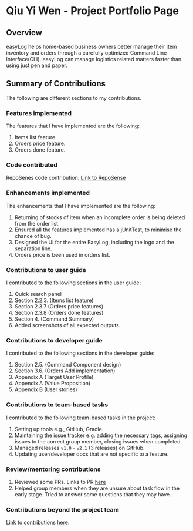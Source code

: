 # Qiu Yi Wen - Project Portfolio Page

## Overview

easyLog helps home-based business owners better manage their item inventory and orders through a carefully optimized 
Command Line Interface(CLI). easyLog can manage logistics related matters faster than using just pen and paper.

## Summary of Contributions

The following are different sections to my contributions.

### Features implemented

The features that I have implemented are the following:

1. Items list feature.
2. Orders price feature.
3. Orders done feature.

### Code contributed

RepoSenes code contribution:
[Link to RepoSense](https://nus-cs2113-ay2021s2.github.io/tp-dashboard/#breakdown=true&search=e00426142)


### Enhancements implemented

The enhancements that I have implemented are the following:

1. Returning of stocks of item when an incomplete order is being deleted from the order list.
2. Ensured all the features implemented has a jUnitTest, to minimise the chance of bug.
3. Designed the Ui for the entire EasyLog, including the logo and the separation line.
4. Orders price is been used in orders list.   

### Contributions to user guide

I contributed to the following sections in the user guide:

1. Quick search panel
2. Section 2.2.3. (Items list feature)
3. Section 2.3.7 (Orders price features)
4. Section 2.3.8 (Orders done features)
5. Section 4. (Command Summary)
6. Added screenshots of all expected outputs.

### Contributions to developer guide

I contributed to the following sections in the developer guide:

1. Section 2.5. (Command Component design)
2. Section 3.6. (Orders Add implementation)
3. Appendix A (Target User Profile)
4. Appendix A (Value Proposition)
5. Appendix B (User stories)

### Contributions to team-based tasks

I contributed to the following team-based tasks in the project:

1. Setting up tools e.g., GitHub, Gradle.
2. Maintaining the issue tracker e.g. adding the necessary tags, assigning issues to the correct group member, closing
issues when completed.
3. Managed releases `v1.0` - `v2.1` (3 releases) on GitHub.   
4. Updating user/developer docs that are not specific to a feature.

### Review/mentoring contributions

1. Reviewed some PRs. Links to PR [here](https://github.com/AY2021S2-CS2113T-T09-4/tp/pulls?q=is%3Apr+is%3Aclosed+no%3Aassignee+reviewed-by%3A%40me)
2. Helped group members when they are unsure about task flow in the early stage. Tried to answer some questions that they may have.

### Contributions beyond the project team

Link to contributions [here](https://github.com/e00426142/ped).
